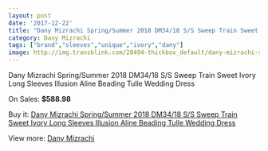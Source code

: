 ```yaml
---
layout: post
date: '2017-12-22'
title: "Dany Mizrachi Spring/Summer 2018 DM34/18 S/S Sweep Train Sweet Ivory Long Sleeves Illusion Aline Beading Tulle Wedding Dress"
category: Dany Mizrachi
tags: ["brand","sleeves","unique","ivory","dany"]
image: http://img.transblink.com/28494-thickbox_default/dany-mizrachi-spring-summer-2018-dm34-18-s-s-sweep-train-sweet-ivory-long-sleeves-illusion-aline-beading-tulle-wedding-dress.jpg
---
```

Dany Mizrachi Spring/Summer 2018 DM34/18 S/S Sweep Train Sweet Ivory Long Sleeves Illusion Aline Beading Tulle Wedding Dress

On Sales: **$588.98**
<a href="https://www.transblink.com/en/dany-mizrachi/9307-dany-mizrachi-spring-summer-2018-dm34-18-s-s-sweep-train-sweet-ivory-long-sleeves-illusion-aline-beading-tulle-wedding-dress.html"><amp-img layout="responsive" width="600" height="600" src="//img.transblink.com/28494-thickbox_default/dany-mizrachi-spring-summer-2018-dm34-18-s-s-sweep-train-sweet-ivory-long-sleeves-illusion-aline-beading-tulle-wedding-dress.jpg" alt="Dany Mizrachi Spring/Summer 2018 DM34/18 S/S Sweep Train Sweet Ivory Long Sleeves Illusion Aline Beading Tulle Wedding Dress 0" /></a>
<a href="https://www.transblink.com/en/dany-mizrachi/9307-dany-mizrachi-spring-summer-2018-dm34-18-s-s-sweep-train-sweet-ivory-long-sleeves-illusion-aline-beading-tulle-wedding-dress.html"><amp-img layout="responsive" width="600" height="600" src="//img.transblink.com/28497-thickbox_default/dany-mizrachi-spring-summer-2018-dm34-18-s-s-sweep-train-sweet-ivory-long-sleeves-illusion-aline-beading-tulle-wedding-dress.jpg" alt="Dany Mizrachi Spring/Summer 2018 DM34/18 S/S Sweep Train Sweet Ivory Long Sleeves Illusion Aline Beading Tulle Wedding Dress 1" /></a>
<a href="https://www.transblink.com/en/dany-mizrachi/9307-dany-mizrachi-spring-summer-2018-dm34-18-s-s-sweep-train-sweet-ivory-long-sleeves-illusion-aline-beading-tulle-wedding-dress.html"><amp-img layout="responsive" width="600" height="600" src="//img.transblink.com/28496-thickbox_default/dany-mizrachi-spring-summer-2018-dm34-18-s-s-sweep-train-sweet-ivory-long-sleeves-illusion-aline-beading-tulle-wedding-dress.jpg" alt="Dany Mizrachi Spring/Summer 2018 DM34/18 S/S Sweep Train Sweet Ivory Long Sleeves Illusion Aline Beading Tulle Wedding Dress 2" /></a>
<a href="https://www.transblink.com/en/dany-mizrachi/9307-dany-mizrachi-spring-summer-2018-dm34-18-s-s-sweep-train-sweet-ivory-long-sleeves-illusion-aline-beading-tulle-wedding-dress.html"><amp-img layout="responsive" width="600" height="600" src="//img.transblink.com/28495-thickbox_default/dany-mizrachi-spring-summer-2018-dm34-18-s-s-sweep-train-sweet-ivory-long-sleeves-illusion-aline-beading-tulle-wedding-dress.jpg" alt="Dany Mizrachi Spring/Summer 2018 DM34/18 S/S Sweep Train Sweet Ivory Long Sleeves Illusion Aline Beading Tulle Wedding Dress 3" /></a>

Buy it: [Dany Mizrachi Spring/Summer 2018 DM34/18 S/S Sweep Train Sweet Ivory Long Sleeves Illusion Aline Beading Tulle Wedding Dress](https://www.transblink.com/en/dany-mizrachi/9307-dany-mizrachi-spring-summer-2018-dm34-18-s-s-sweep-train-sweet-ivory-long-sleeves-illusion-aline-beading-tulle-wedding-dress.html "Dany Mizrachi Spring/Summer 2018 DM34/18 S/S Sweep Train Sweet Ivory Long Sleeves Illusion Aline Beading Tulle Wedding Dress")

View more: [Dany Mizrachi](https://www.transblink.com/en/82-dany-mizrachi "Dany Mizrachi")